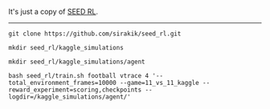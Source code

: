 It's just a copy of [SEED RL](https://github.com/google-research/seed_rl).


---
``git clone https://github.com/sirakik/seed_rl.git``  

``mkdir seed_rl/kaggle_simulations``

``mkdir seed_rl/kaggle_simulations/agent``

``bash seed_rl/train.sh football vtrace 4 '--total_environment_frames=10000 --game=11_vs_11_kaggle --reward_experiment=scoring,checkpoints --logdir=/kaggle_simulations/agent/'
``
